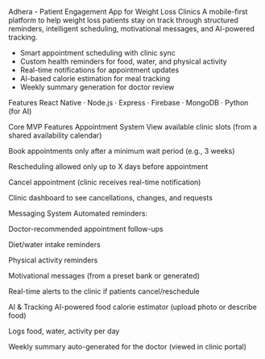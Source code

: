 Adhera - Patient Engagement App for Weight Loss Clinics
A mobile-first platform to help weight loss patients stay on track through structured reminders, intelligent scheduling, motivational messages, and AI-powered tracking.

- Smart appointment scheduling with clinic sync
- Custom health reminders for food, water, and physical activity
- Real-time notifications for appointment updates
- AI-based calorie estimation for meal tracking
- Weekly summary generation for doctor review

 Features
 React Native · Node.js · Express · Firebase · MongoDB · Python (for AI)

 Core MVP Features
 Appointment System
 View available clinic slots (from a shared availability calendar)

 Book appointments only after a minimum wait period (e.g., 3 weeks)

 Rescheduling allowed only up to X days before appointment

 Cancel appointment (clinic receives real-time notification)

 Clinic dashboard to see cancellations, changes, and requests

 Messaging System
 Automated reminders:

 Doctor-recommended appointment follow-ups

 Diet/water intake reminders

 Physical activity reminders

 Motivational messages (from a preset bank or generated)

 Real-time alerts to the clinic if patients cancel/reschedule

 AI & Tracking
 AI-powered food calorie estimator (upload photo or describe food)

 Logs food, water, activity per day

 Weekly summary auto-generated for the doctor (viewed in clinic portal)

